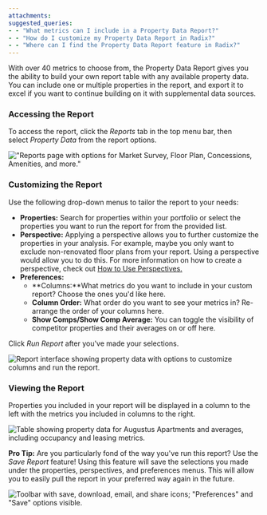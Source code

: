 ```yaml
---
attachments: 
suggested_queries:
- - "What metrics can I include in a Property Data Report?"
- - "How do I customize my Property Data Report in Radix?"
- - "Where can I find the Property Data Report feature in Radix?"
---
```

With over 40 metrics to choose from, the Property Data Report gives you the ability to build your own report table with any available property data. You can include one or multiple properties in the report, and export it to excel if you want to continue building on it with supplemental data sources.

### Accessing the Report

To access the report, click the *Reports* tab in the top menu bar, then select *Property Data* from the report options. 

!["Reports page with options for Market Survey, Floor Plan, Concessions, Amenities, and more."](attachments/29127992440717.png)

### Customizing the Report

Use the following drop-down menus to tailor the report to your needs:

* **Properties:** Search for properties within your portfolio or select the properties you want to run the report for from the provided list.
* **Perspective:** Applying a perspective allows you to further customize the properties in your analysis. For example, maybe you only want to exclude non-renovated floor plans from your report. Using a perspective would allow you to do this. For more information on how to create a perspective, check out [How to Use Perspectives.](https://help.radix.com/hc/en-us/articles/7313516628749)
* **Preferences:**
  + **Columns:**What metrics do you want to include in your custom report? Choose the ones you'd like here.
  + **Column Order:** What order do you want to see your metrics in? Re-arrange the order of your columns here.
  + **Show Comps/Show Comp Average:** You can toggle the visibility of competitor properties and their averages on or off here.

Click *Run Report* after you've made your selections.

![Report interface showing property data with options to customize columns and run the report.](attachments/15159081858061.png)

### Viewing the Report

Properties you included in your report will be displayed in a column to the left with the metrics you included in columns to the right.

![Table showing property data for Augustus Apartments and averages, including occupancy and leasing metrics.](attachments/15159241260813.png)

**Pro Tip:** Are you particularly fond of the way you've run this report? Use the *Save Report* feature! Using this feature will save the selections you made under the properties, perspectives, and preferences menus. This will allow you to easily pull the report in your preferred way again in the future.

![Toolbar with save, download, email, and share icons; "Preferences" and "Save" options visible.](attachments/19001836722957.png)